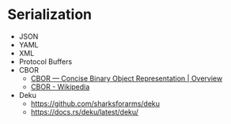# Serialization

- JSON
- YAML
- XML
- Protocol Buffers
- CBOR
  - [CBOR — Concise Binary Object Representation | Overview](https://cbor.io/)
  - [CBOR - Wikipedia](https://en.wikipedia.org/wiki/CBOR)
- Deku
  - https://github.com/sharksforarms/deku
  - https://docs.rs/deku/latest/deku/